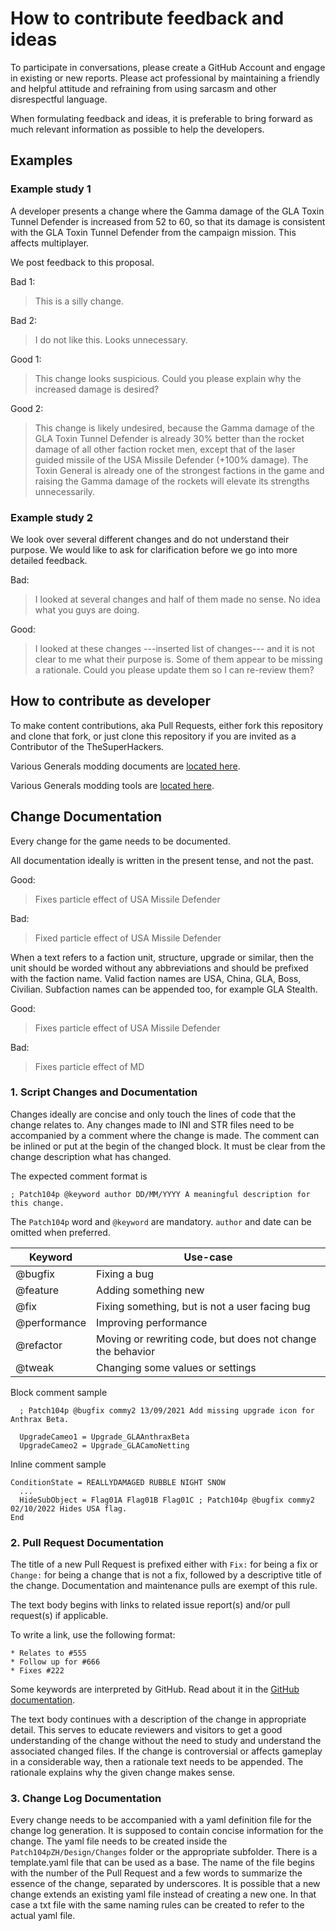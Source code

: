 # How to contribute feedback and ideas

To participate in conversations, please create a GitHub Account and engage in existing or new reports. Please act
professional by maintaining a friendly and helpful attitude and refraining from using sarcasm and other disrespectful
language.

When formulating feedback and ideas, it is preferable to bring forward as much relevant information as possible to help
the developers.

## Examples

### Example study 1

A developer presents a change where the Gamma damage of the GLA Toxin Tunnel Defender is increased from 52 to 60, so
that its damage is consistent with the GLA Toxin Tunnel Defender from the campaign mission. This affects multiplayer.

We post feedback to this proposal.

Bad 1:

> This is a silly change.

Bad 2:

> I do not like this. Looks unnecessary.

Good 1:

> This change looks suspicious. Could you please explain why the increased damage is desired?

Good 2:

> This change is likely undesired, because the Gamma damage of the GLA Toxin Tunnel Defender is already 30% better than
> the rocket damage of all other faction rocket men, except that of the laser guided missile of the USA Missile Defender
> (+100% damage). The Toxin General is already one of the strongest factions in the game and raising the Gamma damage of
> the rockets will elevate its strengths unnecessarily.

### Example study 2

We look over several different changes and do not understand their purpose. We would like to ask for clarification
before we go into more detailed feedback.

Bad:

> I looked at several changes and half of them made no sense. No idea what you guys are doing.

Good:

> I looked at these changes ---inserted list of changes--- and it is not clear to me what their purpose is. Some of them
> appear to be missing a rationale. Could you please update them so I can re-review them?

## How to contribute as developer

To make content contributions, aka Pull Requests, either fork this repository and clone that fork, or just clone this
repository if you are invited as a Contributor of the TheSuperHackers.

Various Generals modding documents are [located here](https://github.com/TheSuperHackers/GeneralsDocuments).

Various Generals modding tools are [located here](https://github.com/TheSuperHackers/GeneralsTools).

## Change Documentation

Every change for the game needs to be documented.

All documentation ideally is written in the present tense, and not the past.

Good:

> Fixes particle effect of USA Missile Defender

Bad:

> Fixed particle effect of USA Missile Defender

When a text refers to a faction unit, structure, upgrade or similar, then the unit should be worded without any
abbreviations and should be prefixed with the faction name. Valid faction names are USA, China, GLA, Boss, Civilian.
Subfaction names can be appended too, for example GLA Stealth.

Good:

> Fixes particle effect of USA Missile Defender

Bad:

> Fixes particle effect of MD

### 1. Script Changes and Documentation

Changes ideally are concise and only touch the lines of code that the change relates to. Any changes made to INI and STR
files need to be accompanied by a comment where the change is made. The comment can be inlined or put at the begin of
the changed block. It must be clear from the change description what has changed.

The expected comment format is

```text
; Patch104p @keyword author DD/MM/YYYY A meaningful description for this change.
```

The `Patch104p` word and `@keyword` are mandatory. `author` and date can be omitted when preferred.

| Keyword      | Use-case                                                    |
|--------------|-------------------------------------------------------------|
| @bugfix      | Fixing a bug                                                |
| @feature     | Adding something new                                        |
| @fix         | Fixing something, but is not a user facing bug              |
| @performance | Improving performance                                       |
| @refactor    | Moving or rewriting code, but does not change the behavior |
| @tweak       | Changing some values or settings                            |

Block comment sample

```text
  ; Patch104p @bugfix commy2 13/09/2021 Add missing upgrade icon for Anthrax Beta.

  UpgradeCameo1 = Upgrade_GLAAnthraxBeta
  UpgradeCameo2 = Upgrade_GLACamoNetting
```

Inline comment sample

```text
ConditionState = REALLYDAMAGED RUBBLE NIGHT SNOW
  ...
  HideSubObject = Flag01A Flag01B Flag01C ; Patch104p @bugfix commy2 02/10/2022 Hides USA flag.
End
```

### 2. Pull Request Documentation

The title of a new Pull Request is prefixed either with `Fix:` for being a fix or `Change:` for being a change that is
not a fix, followed by a descriptive title of the change. Documentation and maintenance pulls are exempt of this rule.

The text body begins with links to related issue report(s) and/or pull request(s) if applicable.

To write a link, use the following format:

```text
* Relates to #555
* Follow up for #666
* Fixes #222
```

Some keywords are interpreted by GitHub. Read about
it in the [GitHub documentation](https://docs.github.com/en/issues/tracking-your-work-with-issues/linking-a-pull-request-to-an-issue).

The text body continues with a description of the change in appropriate detail. This serves to educate reviewers and
visitors to get a good understanding of the change without the need to study and understand the associated changed
files. If the change is controversial or affects gameplay in a considerable way, then a rationale text needs to be
appended. The rationale explains why the given change makes sense.

### 3. Change Log Documentation

Every change needs to be accompanied with a yaml definition file for the change log generation. It is supposed to
contain concise information for the change. The yaml file needs to be created inside the `Patch104pZH/Design/Changes`
folder or the appropriate subfolder. There is a template.yaml file that can be used as a base. The name of the file
begins with the number of the Pull Request and a few words to summarize the essence of the change, separated by
underscores. It is possible that a new change extends an existing yaml file instead of creating a new one. In that case
a txt file with the same naming rules can be created to refer to the actual yaml file.
